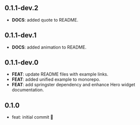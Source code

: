 ## 0.1.1-dev.2

 - **DOCS**: added quote to README.

## 0.1.1-dev.1

 - **DOCS**: added animation to README.

## 0.1.1-dev.0

 - **FEAT**: update README files with example links.
 - **FEAT**: added unified example to monorepo.
 - **FEAT**: add springster dependency and enhance Hero widget documentation.

## 0.1.0

- feat: initial commit 🎉
